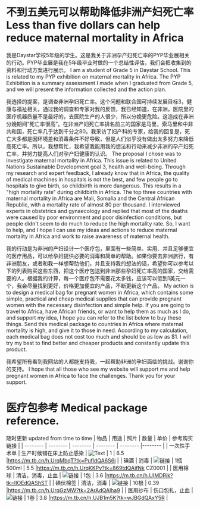 # 不到五美元可以帮助降低非洲产妇死亡率 Less than five dollars can help reduce maternal mortality in Africa

我是Daystar学校5年级的学生。这是我关于非洲孕产妇死亡率的PYP毕业展相关的行动。PYP毕业展是我在5年级毕业时做的一个总结性评估，我们会把收集到的资料和行动方案进行展示。
I am a student of Grade 5 in Daystar School. This is related to my PYP exhibition on maternal mortality in Africa. The PYP Exhibition is a summary assessment I made when I graduated from Grade 5, and we will present the information collected and the action plan.

我选择的提案，是调查非洲孕妇死亡率。这个问题和联合国可持续发展目标3，健康与福祉相关。通过我的调查和专家对我的反馈，我已经知道，在非洲，医院里的医疗机器质量不是最好的，去医院生产的人很少，所以分娩更危险。这造成在非洲分娩期间“死亡率很高”。在非洲产妇死亡率排名前三的国家是马里，索马里和中非共和国，死亡率几乎达到千分之80。我采访了妇产科的专家，给我的回复是，死亡大多都是因环境差和消毒条件不好导致，但是人们似乎没有做出太多努力来降低高死亡率。所以，我想帮忙，我希望我能用我的想法和行动来减少非洲的孕产妇死亡率，并努力提高人们对孕产妇健康的认识。
The proposal I chose was to investigate maternal mortality in Africa. This issue is related to United Nations Sustainable Development goal 3, health and well-being. Through my research and expert feedback, I already know that in Africa, the quality of medical machines in hospitals is not the best, and few people go to hospitals to give birth, so childbirth is more dangerous. This results in a "high mortality rate" during childbirth in Africa. The top three countries with maternal mortality in Africa are Mali, Somalia and the Central African Republic, with a mortality rate of almost 80 per thousand. I interviewed experts in obstetrics and gynaecology and replied that most of the deaths were caused by poor environment and poor disinfection conditions, but people didn't seem to do much to reduce the high mortality rate. So, I want to help, and I hope I can use my ideas and actions to reduce maternal mortality in Africa and work to raise awareness of maternal health.

我的行动是为非洲的产妇设计一个医疗包，里面有一些简单、实用、并且足够便宜的医疗用品，可以给孕妇提供必要的消毒和简单的帮助。如果你要去非洲旅行，有非洲朋友，或者和我一样想帮助他们，并且支持我的想法的话，希望你可以参考以下的列表购买这些东西，把这个医疗包送到非洲那些孕妇死亡率高的国家，交给需要的人。根据我的计算，每一个医疗包不需要花太多钱，应该可以低到1美元一个，我会尽量找到更好，价格更加便宜的产品，不断更新这个产品。
My action is to design a medical bag for pregnant women in Africa, which contains some simple, practical and cheap medical supplies that can provide pregnant women with the necessary disinfection and simple help. If you are going to travel to Africa, have African friends, or want to help them as much as I do, and support my idea, I hope you can refer to the list below to buy these things. Send this medical package to countries in Africa where maternal mortality is high, and give it to those in need. According to my calculation, each medical bag does not cost too much and should be as low as $1. I will try my best to find better and cheaper products and constantly update this product.

我希望所有看到我网站的人都能支持我，一起帮助非洲的孕妇面临的挑战。谢谢你的支持。
I hope that all those who see my website will support me and help pregnant women in Africa to face the challenges. Thank you for your support.

# 医疗包参考 Medical package reference.
随时更新 updated from time to time
| 物品 | 用途 | 照片 | 数量 | 单价 | 参考购买链接 |
| -------- | -------- | -------- | -------- | -------- |-------- |
| 一次性手术单     | 生产时候铺在床上防止感染     | ![Text ](https://github.com/WangJiaLinJady/HelpAfricaWomen/blob/main/imgs/a1.jpg?raw=true)    | 1     | 6.5     |https://m.tb.cn/h.UrqMbqT?tk=PufldQA6S6i  |
| 碘酒   | 消毒    |  ![链接](https://github.com/WangJiaLinJady/HelpAfricaWomen/blob/main/imgs/a4.jpg?raw=true)    | 1瓶500ml     | 5.5     |https://m.tb.cn/h.UrqKKPv?tk=869tdQAifNk CZ0001  |
| 医用棉球     | 清洁，消毒，止血     | ![链接](https://github.com/WangJiaLinJady/HelpAfricaWomen/blob/main/imgs/a2.jpg?raw=true)     | 1包      | 3.6     |https://m.tb.cn/h.UIMDRjk?tk=lIOEdQAShST |
| 碘伏棉签     | 清洁，消毒     |   ![链接](https://github.com/WangJiaLinJady/HelpAfricaWomen/blob/main/imgs/a3.jpg?raw=true) | 10根      | 0.39     |https://m.tb.cn/h.UrqGzMW?tk=2ArAdQAlha9 |
| 医用纱布     | 伤口包扎，止血     |  ![链接](https://github.com/WangJiaLinJady/HelpAfricaWomen/blob/main/imgs/a5.jpg?raw=true) | 1卷      | 3.8     |https://m.tb.cn/h.UJB1m5K?tk=wJBGdQAxY5R |
